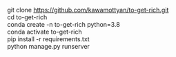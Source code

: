 git clone https://github.com/kawamottyan/to-get-rich.git  
cd to-get-rich  
conda create -n to-get-rich python=3.8  
conda activate to-get-rich  
pip install -r requirements.txt  
python manage.py runserver  
